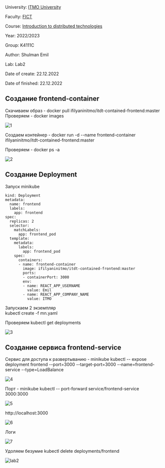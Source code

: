 University: [ITMO University](https://itmo.ru/ru/)

Faculty: [FICT](https://fict.itmo.ru)

Course: [Introduction to distributed technologies](https://github.com/itmo-ict-faculty/introduction-to-distributed-technologies)

Year: 2022/2023

Group: K4111C

Author: Shulman Emil

Lab: Lab2

Date of create: 22.12.2022

Date of finished: 22.12.2022


## Создание frontend-container

Скачиваем образ - docker pull ifilyaninitmo/itdt-contained-frontend:master
Проверяем - docker images

![1](https://user-images.githubusercontent.com/54935204/209168333-819c4ec4-ffc5-45e5-af5b-ca0d498c6daa.png)

Создаем контейнер - docker run -d --name frontend-container ifilyaninitmo/itdt-contained-frontend:master


Проверяем - docker ps -a


![2](https://user-images.githubusercontent.com/54935204/209168902-50a8e7dd-ede6-49fc-9250-653594412e83.png)

## Создание Deployment

Запуск minikube

```apiVersion: apps/v1
kind: Deployment
metadata:
  name: frontend
  labels:
    app: frontend
spec:
  replicas: 2
  selector:
    matchLabels:
      app: frontend_pod
  template:
    metadata:
      labels:
        app: frontend_pod
    spec:
      containers:
      - name: frontend-container
        image: ifilyaninitmo/itdt-contained-frontend:master
        ports:
        - containerPort: 3000
        env:
        - name: REACT_APP_USERNAME
          value: Emil
        - name: REACT_APP_COMPANY_NAME
          value: ITMO
```
Запускаем 2 экземпляр   
kubectl create -f mn.yaml

Проверяем
kubectl get deployments

![3](https://user-images.githubusercontent.com/54935204/209171695-591424a5-f2ae-4a88-a91f-d4c1078e32da.png)


## Создание сервиса frontend-service

Сервис для доступа к развертыванию - minikube kubectl -- expose deployment frontend --port=3000 --target-port=3000 --name=frontend-service --type=LoadBalance

![4](https://user-images.githubusercontent.com/54935204/209172222-5ac92a80-0b57-4d96-b925-6dcdb5e0477c.png)

Порт -  minikube kubectl -- port-forward service/frontend-service 3000:3000

![5](https://user-images.githubusercontent.com/54935204/209172486-47fbe2c1-a402-4026-a6d3-749c98219525.png)

http://localhost:3000

![6](https://user-images.githubusercontent.com/54935204/209172752-c9fd952b-90ee-4156-98d1-7a70eb8f62fc.png)

Логи

![7](https://user-images.githubusercontent.com/54935204/209173080-496c48bd-52aa-47ea-9f04-8bc5c579d86b.png)

Удоляем безумие
kubectl delete deployments/frontend

![lab2](https://user-images.githubusercontent.com/54935204/209173492-bee94c29-57d0-4b2c-9419-1695ea6e0f3e.png)

          
